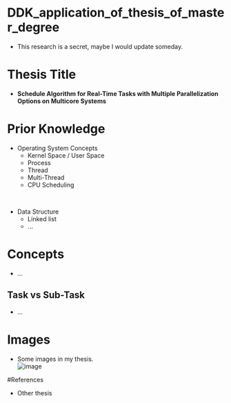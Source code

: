 # DDK_application_of_thesis_of_master_degree
* This research is a secret, maybe I would update someday.

# Thesis Title
* **Schedule Algorithm for Real-Time Tasks with  Multiple Parallelization Options on Multicore Systems**

# Prior Knowledge
* Operating System Concepts
  * Kernel Space / User Space 
  * Process
  * Thread
  * Multi-Thread
  * CPU Scheduling
<br>

* Data Structure
  * Linked list
  * ...

# Concepts
* ...

## Task vs Sub-Task
* ...

# Images
* Some images in my thesis. <br>
![image](https://user-images.githubusercontent.com/67073582/126887716-69cc66a5-b055-4c4a-8e2c-47ddef52ea54.png) <br>


#References
* Other thesis
